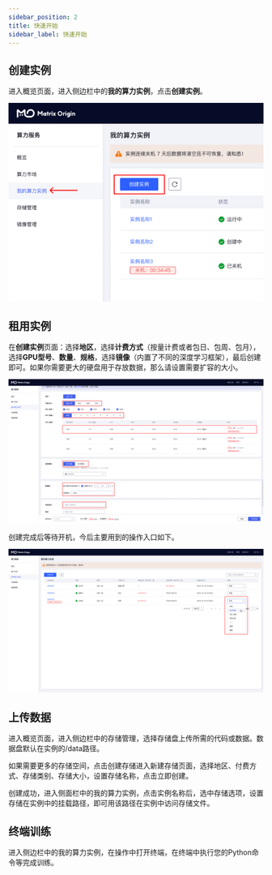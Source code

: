 ```yaml
---
sidebar_position: 2
title: 快速开始
sidebar_label: 快速开始
---
```


## 创建实例

进入概览页面，进入侧边栏中的**我的算力实例**，点击**创建实例**。

![快速开始-创建实例-示意图](../../../../static/img/quickstart-1.png)

## 租用实例

在**创建实例**页面：选择**地区**，选择**计费方式**（按量计费或者包日、包周、包月），选择**GPU型号**、**数量**、**规格**，选择**镜像**（内置了不同的深度学习框架），最后创建即可。如果你需要更大的硬盘用于存放数据，那么请设置需要扩容的大小。

![快速开始-租用实例-示意图](../../../../static/img/quickstart-2.png)

创建完成后等待开机，今后主要用到的操作入口如下。

![快速开始-租用实例-示意图](../../../../static/img/quickstart-3.png)

## 上传数据

进入概览页面，进入侧边栏中的存储管理，选择存储盘上传所需的代码或数据。数据盘默认在实例的/data路径。

如果需要更多的存储空间，点击创建存储进入新建存储页面，选择地区、付费方式、存储类别、存储大小，设置存储名称，点击立即创建。

创建成功，进入侧面栏中的我的算力实例，点击实例名称后，选中存储选项，设置存储在实例中的挂载路径，即可用该路径在实例中访问存储文件。

## 终端训练

进入侧边栏中的我的算力实例，在操作中打开终端，在终端中执行您的Python命令等完成训练。




